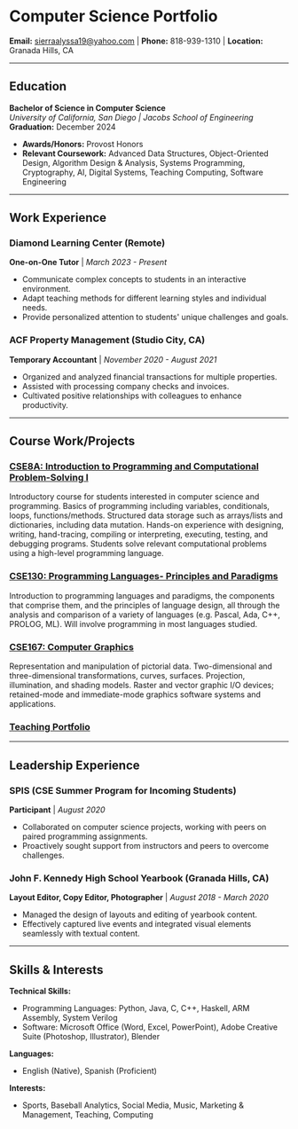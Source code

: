 # Computer Science Portfolio

**Email:** [sierraalyssa19@yahoo.com](mailto:sierraalyssa19@yahoo.com) | **Phone:** 818-939-1310 | **Location:** Granada Hills, CA

---

## Education

**Bachelor of Science in Computer Science**  
_University of California, San Diego | Jacobs School of Engineering_  
**Graduation:** December 2024

- **Awards/Honors:** Provost Honors
- **Relevant Coursework:** Advanced Data Structures, Object-Oriented Design, Algorithm Design & Analysis, Systems Programming, Cryptography, AI, Digital Systems, Teaching Computing, Software Engineering

---

## Work Experience

### Diamond Learning Center (Remote)  
**One-on-One Tutor** | _March 2023 - Present_

- Communicate complex concepts to students in an interactive environment.
- Adapt teaching methods for different learning styles and individual needs.
- Provide personalized attention to students' unique challenges and goals.

### ACF Property Management (Studio City, CA)  
**Temporary Accountant** | _November 2020 - August 2021_

- Organized and analyzed financial transactions for multiple properties.
- Assisted with processing company checks and invoices.
- Cultivated positive relationships with colleagues to enhance productivity.

---

## Course Work/Projects

### [CSE8A: Introduction to Programming and Computational Problem-Solving I](https://github.com/sierraaa19/CSE8A.git)
Introductory course for students interested in computer science and programming. Basics of programming including variables, conditionals, loops, functions/methods. Structured data storage such as arrays/lists and dictionaries, including data mutation. Hands-on experience with designing, writing, hand-tracing, compiling or interpreting, executing, testing, and debugging programs. Students solve relevant computational problems using a high-level programming language.

### [CSE130: Programming Languages- Principles and Paradigms](https://github.com/sierraaa19/CSE130.git)
Introduction to programming languages and paradigms, the components that comprise them, and the principles of language design, all through the analysis and comparison of a variety of languages (e.g. Pascal, Ada, C++, PROLOG, ML). Will involve programming in most languages studied.

### [CSE167: Computer Graphics](https://github.com/sierraaa19/CSE167.git)
Representation and manipulation of pictorial data. Two-dimensional and three-dimensional transformations, curves, surfaces. Projection, illumination, and shading models. Raster and vector graphic I/O devices; retained-mode and immediate-mode graphics software systems and applications.

### [Teaching Portfolio](https://sites.google.com/ucsd.edu/alyssasportfolio/home)
---

## Leadership Experience

### SPIS (CSE Summer Program for Incoming Students)  
**Participant** | _August 2020_

- Collaborated on computer science projects, working with peers on paired programming assignments.
- Proactively sought support from instructors and peers to overcome challenges.

### John F. Kennedy High School Yearbook (Granada Hills, CA)  
**Layout Editor, Copy Editor, Photographer** | _August 2018 - March 2020_

- Managed the design of layouts and editing of yearbook content.
- Effectively captured live events and integrated visual elements seamlessly with textual content.

---

## Skills & Interests

**Technical Skills:**  
- Programming Languages: Python, Java, C, C++, Haskell, ARM Assembly, System Verilog
- Software: Microsoft Office (Word, Excel, PowerPoint), Adobe Creative Suite (Photoshop, Illustrator), Blender

**Languages:**  
- English (Native), Spanish (Proficient)

**Interests:**  
- Sports, Baseball Analytics, Social Media, Music, Marketing & Management, Teaching, Computing
